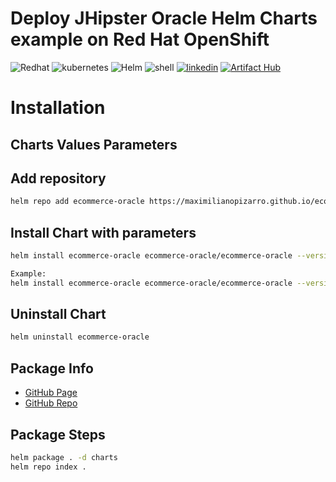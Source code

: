# Deploy JHipster Oracle Helm Charts example on Red Hat OpenShift
<p align="left">
<img src="https://img.shields.io/badge/redhat-CC0000?style=for-the-badge&logo=redhat&logoColor=white" alt="Redhat">
<img src="https://img.shields.io/badge/kubernetes-%23326ce5.svg?style=for-the-badge&logo=kubernetes&logoColor=white" alt="kubernetes">
<img src="https://img.shields.io/badge/helm-0db7ed?style=for-the-badge&logo=helm&logoColor=white" alt="Helm">
<img src="https://img.shields.io/badge/shell_script-%23121011.svg?style=for-the-badge&logo=gnu-bash&logoColor=white" alt="shell">
<a href="https://www.linkedin.com/in/maximiliano-gregorio-pizarro-consultor-it"><img src="https://img.shields.io/badge/LinkedIn-0077B5?style=for-the-badge&logo=linkedin&logoColor=white" alt="linkedin" /></a>
<a href="https://artifacthub.io/packages/search?repo=ecommerce-oracle"><img src="https://img.shields.io/endpoint?url=https://artifacthub.io/badge/repository/ecommerce-oracle" alt="Artifact Hub" /></a>
</p>


# Installation

## Charts Values Parameters


## Add repository

```bash
helm repo add ecommerce-oracle https://maximilianopizarro.github.io/ecommerce-oracle/
```

## Install Chart with parameters

```bash
helm install ecommerce-oracle ecommerce-oracle/ecommerce-oracle --version "VERSION"
```

```bash
Example:
helm install ecommerce-oracle ecommerce-oracle/ecommerce-oracle --version 0.1.0
```


## Uninstall Chart

```bash
helm uninstall ecommerce-oracle
```

## Package Info

- [GitHub Page](https://maximilianopizarro.github.io/ecommerce-oracle/)
- [GitHub Repo](https://github.com/maximilianoPizarro/ecommerce-oracle)

## Package Steps

```bash
helm package . -d charts
helm repo index .
```
